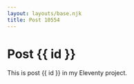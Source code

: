 ```yaml
---
layout: layouts/base.njk
title: Post 10554
---
```


# Post {{ id }}

This is post {{ id }} in my Eleventy project.
